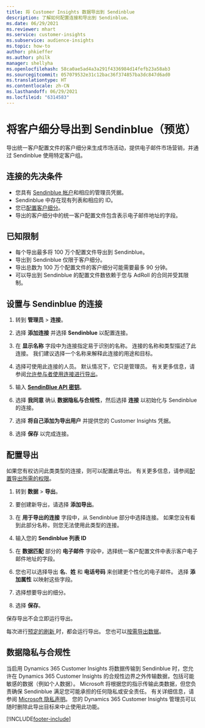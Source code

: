 ```yaml
---
title: 将 Customer Insights 数据导出到 Sendinblue
description: 了解如何配置连接和导出到 Sendinblue。
ms.date: 06/29/2021
ms.reviewer: mhart
ms.service: customer-insights
ms.subservice: audience-insights
ms.topic: how-to
author: phkieffer
ms.author: philk
manager: shellyha
ms.openlocfilehash: 58ca0ae5ad4a3a291f4336984d14fefb23a58ab3
ms.sourcegitcommit: 057079532e31c12bac36f374857ba3dc847d6ad0
ms.translationtype: HT
ms.contentlocale: zh-CN
ms.lasthandoff: 06/29/2021
ms.locfileid: "6314583"
---
```

# <a name="export-segments-to-sendinblue-preview"></a>将客户细分导出到 Sendinblue（预览）

导出统一客户配置文件的客户细分来生成市场活动，提供电子邮件市场营销，并通过 Sendinblue 使用特定客户组。

## <a name="prerequisites-for-connection"></a>连接的先决条件

-   您具有 [Sendinblue 帐户](https://www.sendinblue.com/)和相应的管理员凭据。
-   Sendinblue 中存在现有列表和相应的 ID。
-   您已[配置客户细分](segments.md)。
-   导出的客户细分中的统一客户配置文件包含表示电子邮件地址的字段。

## <a name="known-limitations"></a>已知限制

- 每个导出最多将 100 万个配置文件导出到 Sendinblue。
- 导出到 Sendinblue 仅限于客户细分。
- 导出总数为 100 万个配置文件的客户细分可能需要最多 90 分钟。 
- 可以导出到 Sendinblue 的配置文件数依赖于您与 AdRoll 的合同并受其限制。

## <a name="set-up-connection-to-sendinblue"></a>设置与 Sendinblue 的连接

1. 转到 **管理员** > **连接**。

1. 选择 **添加连接** 并选择 **Sendinblue** 以配置连接。

1. 在 **显示名称** 字段中为连接指定易于识别的名称。 连接的名称和类型描述了此连接。 我们建议选择一个名称来解释此连接的用途和目标。

1. 选择可使用此连接的人员。 默认情况下，它只是管理员。 有关更多信息，请参阅[允许参与者使用连接进行导出](connections.md#allow-contributors-to-use-a-connection-for-exports)。

1. 输入 **[SendinBlue API 密钥](https://developers.sendinblue.com/docs/getting-started#:~:text=Get%20your%20API%20key&text=You%20can%20create%20one%20from,your%20settings%20This%20API%20key)**。

1. 选择 **我同意** 确认 **数据隐私与合规性**，然后选择 **连接** 以初始化与 Sendinblue 的连接。

1. 选择 **将自己添加为导出用户** 并提供您的 Customer Insights 凭据。

1. 选择 **保存** 以完成连接。

## <a name="configure-an-export"></a>配置导出

如果您有权访问此类类型的连接，则可以配置此导出。 有关更多信息，请参阅[配置导出所需的权限](export-destinations.md#set-up-a-new-export)。

1. 转到 **数据** > **导出**。

1. 要创建新导出，请选择 **添加导出**。

1. 在 **用于导出的连接** 字段中，从 Sendinblue 部分中选择连接。 如果您没有看到此部分名称，则您无法使用此类型的连接。

1. 输入您的 **Sendinblue 列表 ID** 

1. 在 **数据匹配** 部分的 **电子邮件** 字段中，选择统一客户配置文件中表示客户电子邮件地址的字段。 

1. 您也可以选择导出 **名**、**姓** 和 **电话号码** 来创建更个性化的电子邮件。 选择 **添加属性** 以映射这些字段。

1. 选择想要导出的细分。 

1. 选择 **保存**。

保存导出不会立即运行导出。

每次进行[预定的刷新 ](system.md#schedule-tab)时，都会运行导出。 您也可以[按需导出数据](export-destinations.md#run-exports-on-demand)。 


## <a name="data-privacy-and-compliance"></a>数据隐私与合规性

当启用 Dynamics 365 Customer Insights 将数据传输到 Sendinblue 时，您允许在 Dynamics 365 Customer Insights 的合规性边界之外传输数据，包括可能敏感的数据（例如个人数据）。 Microsoft 将根据您的指示传输此类数据，但您负责确保 Sendinblue 满足您可能承担的任何隐私或安全责任。 有关详细信息，请参阅 [Microsoft 隐私声明](https://go.microsoft.com/fwlink/?linkid=396732)。
您的 Dynamics 365 Customer Insights 管理员可以随时删除此导出目标来中止使用此功能。


[!INCLUDE[footer-include](../includes/footer-banner.md)]
